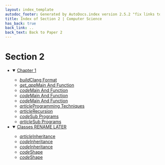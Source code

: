 ```yaml
---
layout: index_template
autodoc_footer: Generated by AutoDocs.index version 2.5.2 "fix links to documents" ⓒ Starwort, 2020
title: Index of Section 2 | Computer Science
has_back: true
back_link: ..
back_text: Back to Paper 2
---
```


# **Section 2**

- <details open><summary><a href='./chapter_1'>Chapter 1</a></summary>

  - <a href='./chapter_1/.clang-format'><i title='CLANG-FORMAT file' class="material-icons">build</i>Clang Format</a>
  - <a href='./chapter_1/main_and_function'><i title=' file' class="material-icons">get_app</i>Main And Function</a>
  - <a href='./chapter_1/main_and_function.c'><i title='C file' class="material-icons">code</i>Main And Function</a>
  - <a href='./chapter_1/main_and_function.ocrpsc'><i title='OCRPSC file' class="material-icons">code</i>Main And Function</a>
  - <a href='./chapter_1/main_and_function.splw'><i title='SPLW file' class="material-icons">code</i>Main And Function</a>
  - <a href='./chapter_1/programming_techniques.html'><i title='MD file' class="material-icons">article</i>Programming Techniques</a>
  - <a href='./chapter_1/recursion.html'><i title='MD file' class="material-icons">article</i>Recursion</a>
  - <a href='./chapter_1/sub_programs.c'><i title='C file' class="material-icons">code</i>Sub Programs</a>
  - <a href='./chapter_1/sub_programs.html'><i title='MD file' class="material-icons">article</i>Sub Programs</a>

  </details>
- <details open><summary><a href='./classes_RENAME_LATER'>Classes RENAME LATER</a></summary>

  - <a href='./classes_RENAME_LATER/inheritance.html'><i title='MD file' class="material-icons">article</i>Inheritance</a>
  - <a href='./classes_RENAME_LATER/inheritance.psc'><i title='PSC file' class="material-icons">code</i>Inheritance</a>
  - <a href='./classes_RENAME_LATER/inheritance.py'><i title='PY file' class="material-icons">code</i>Inheritance</a>
  - <a href='./classes_RENAME_LATER/shape.py'><i title='PY file' class="material-icons">code</i>Shape</a>
  - <a href='./classes_RENAME_LATER/shape.splw'><i title='SPLW file' class="material-icons">code</i>Shape</a>

  </details>

